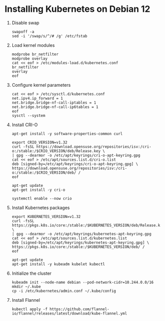 # Installing Kubernetes on Debian 12

1. Disable swap
   ```
   swapoff -a
   sed -i '/swap/s/^/# /g' /etc/fstab
   ```
1. Load kernel modules
   ```
   modprobe br_netfilter
   modprobe overlay
   cat << eof > /etc/modules-load.d/kubernetes.conf
   br_netfilter
   overlay
   eof
   ```
1. Configure kernel parameters
   ```
   cat << eof > /etc/sysctl.d/kubernetes.conf
   net.ipv4.ip_forward = 1
   net.bridge.bridge-nf-call-iptables = 1
   net.bridge.bridge-nf-call-ip6tables = 1
   eof
   sysctl --system
   ```
1. Install CRI-O
   ```
   apt-get install -y software-properties-common curl

   export CRIO_VERSION=v1.32
   curl -fsSL https://download.opensuse.org/repositories/isv:/cri-o:/stable:/$CRIO_VERSION/deb/Release.key \
   | gpg --dearmor -o /etc/apt/keyrings/cri-o-apt-keyring.gpg
   cat << eof > /etc/apt/sources.list.d/cri-o.list
   deb [signed-by=/etc/apt/keyrings/cri-o-apt-keyring.gpg] \
   https://download.opensuse.org/repositories/isv:/cri-o:/stable:/$CRIO_VERSION/deb/ /
   eof

   apt-get update
   apt-get install -y cri-o

   systemctl enable --now crio
   ```
1. Install Kubernetes packages
   ```
   export KUBERNETES_VERSION=v1.32
   curl -fsSL https://pkgs.k8s.io/core:/stable:/$KUBERNETES_VERSION/deb/Release.key \
   | gpg --dearmor -o /etc/apt/keyrings/kubernetes-apt-keyring.gpg
   cat << eof > /etc/apt/sources.list.d/kubernetes.list
   deb [signed-by=/etc/apt/keyrings/kubernetes-apt-keyring.gpg] \
   https://pkgs.k8s.io/core:/stable:/$KUBERNETES_VERSION/deb/ /
   eof

   apt-get update
   apt-get install -y kubeadm kubelet kubectl
   ```
1. Initialize the cluster
   ```
   kubeadm init --node-name debian --pod-network-cidr=10.244.0.0/16
   mkdir ~/.kube
   cp -i /etc/kubernetes/admin.conf ~/.kube/config
   ```
1. Install Flannel
   ```
   kubectl apply -f https://github.com/flannel-io/flannel/releases/latest/download/kube-flannel.yml
   ```
